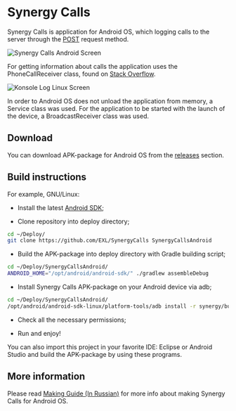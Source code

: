 Synergy Calls
=============

Synergy Calls is application for Android OS, which logging calls to the server through the [POST](https://en.wikipedia.org/wiki/POST_(HTTP)) request method.

![Synergy Calls Android Screen](https://raw.github.com/EXL/SynergyCalls/master/images/SynergyCalls_Android_Screen.png)

For getting information about calls the application uses the PhoneCallReceiver class, found on [Stack Overflow](http://stackoverflow.com/a/30521544/2467443).

![Konsole Log Linux Screen](https://raw.github.com/EXL/SynergyCalls/master/images/Konsole_Log_Linux_Screen.png)

In order to Android OS does not unload the application from memory, a Service class was used. For the application to be started with the launch of the device, a BroadcastReceiver class was used.

## Download

You can download APK-package for Android OS from the [releases](https://github.com/EXL/SynergyCalls/releases) section.

## Build instructions

For example, GNU/Linux:

* Install the latest [Android SDK](https://developer.android.com/sdk/);

* Clone repository into deploy directory;

```sh
cd ~/Deploy/
git clone https://github.com/EXL/SynergyCalls SynergyCallsAndroid
```

* Build the APK-package into deploy directory with Gradle building script;

```sh
cd ~/Deploy/SynergyCallsAndroid/
ANDROID_HOME="/opt/android/android-sdk/" ./gradlew assembleDebug
```

* Install Synergy Calls APK-package on your Android device via adb;

```sh
cd ~/Deploy/SynergyCallsAndroid/
/opt/android/android-sdk-linux/platform-tools/adb install -r synergy/build/outputs/apk/synergy-debug.apk
```

* Check all the necessary permissions;

* Run and enjoy!

You can also import this project in your favorite IDE: Eclipse or Android Studio and build the APK-package by using these programs.

## More information

Please read [Making Guide (In Russian)](http://exlmoto.ru/new-updates-and-tools#1) for more info about making Synergy Calls for Android OS.
